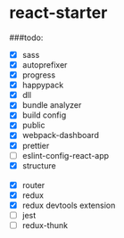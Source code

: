 # react-starter

###todo:

- [x] sass
- [x] autoprefixer
- [x] progress
- [x] happypack
- [x] dll
- [x] bundle analyzer
- [x] build config
- [x] public
- [x] webpack-dashboard
- [x] prettier
- [ ] eslint-config-react-app
- [x] structure<br><br>
- [x] router
- [x] redux
- [x] redux devtools extension
- [ ] jest
- [ ] redux-thunk
